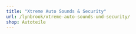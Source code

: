 ```yaml
---
title: "Xtreme Auto Sounds & Security"
url: /lynbrook/xtreme-auto-sounds-und-security/
shop: Autoteile
---
```

